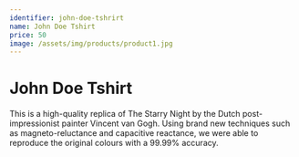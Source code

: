 ```yaml
---
identifier: john-doe-tshrirt
name: John Doe Tshirt
price: 50
image: /assets/img/products/product1.jpg
---
```


# John Doe Tshirt

This is a high-quality replica of The Starry Night by the Dutch post-impressionist painter Vincent van Gogh. Using brand new techniques such as magneto-reluctance and capacitive reactance, we were able to reproduce the original colours with a 99.99% accuracy.
